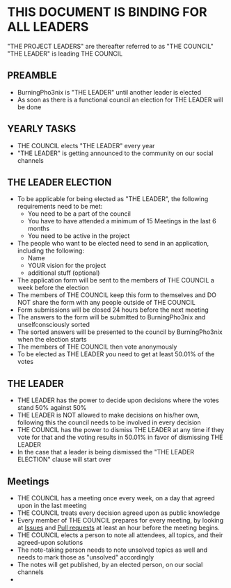# THIS DOCUMENT IS BINDING FOR ALL LEADERS

"THE PROJECT LEADERS" are thereafter referred to as "THE COUNCIL"
"THE LEADER" is leading THE COUNCIL

## PREAMBLE
* BurningPho3nix is "THE LEADER" until another leader is elected
* As soon as there is a functional council an election for THE LEADER will be done

## YEARLY TASKS
* THE COUNCIL elects "THE LEADER" every year
* "THE LEADER" is getting announced to the community on our social channels

## THE LEADER ELECTION
* To be applicable for being elected as "THE LEADER", the following requirements need to be met:
  - You need to be a part of the council
  - You have to have attended a minimum of 15 Meetings in the last 6 months
  - You need to be active in the project
* The people who want to be elected need to send in an application, including the following:
  - Name
  - YOUR vision for the project
  - additional stuff (optional)
* The application form will be sent to the members of THE COUNCIL a week before the election
* The members of THE COUNCIL keep this form to themselves and DO NOT share the form with any people outside of THE COUNCIL
* Form submissions will be closed 24 hours before the next meeting
* The answers to the form will be submitted to BurningPho3nix and unselfconsciously sorted
* The sorted answers will be presented to the council by BurningPho3nix when the election starts
* The members of THE COUNCIL then vote anonymously
* To be elected as THE LEADER you need to get at least 50.01% of the votes

## THE LEADER
* THE LEADER has the power to decide upon decisions where the votes stand 50% against 50%
* THE LEADER is NOT allowed to make decisions on his/her own, following this the council needs to be involved in every decision
* THE COUNCIL has the power to dismiss THE LEADER at any time if they vote for that and the voting results in 50.01% in favor of dismissing THE LEADER
* In the case that a leader is being dismissed the "THE LEADER ELECTION" clause will start over

## Meetings
* THE COUNCIL has a meeting once every week, on a day that agreed upon in the last meeting
* THE COUNCIL treats every decision agreed upon as public knowledge
* Every member of THE COUNCIL prepares for every meeting, by looking at [Issues](https://github.com/BurningPho3nix/Setup-Tool-for-Fedora/issues) and [Pull requests](https://github.com/BurningPho3nix/Setup-Tool-for-Fedora/pulls) at least an hour before the meeting begins.
* THE COUNCIL elects a person to note all attendees, all topics, and their agreed-upon solutions
* The note-taking person needs to note unsolved topics as well and needs to mark those as "unsolved" accordingly
* The notes will get published, by an elected person, on our social channels
* 
